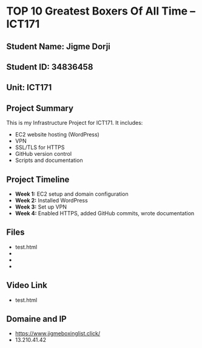 # TOP 10 Greatest Boxers Of All Time – ICT171

## Student Name: Jigme Dorji  
## Student ID: 34836458
## Unit: ICT171


## Project Summary
This is my Infrastructure Project for ICT171. It includes:
- EC2 website hosting (WordPress)
- VPN 
- SSL/TLS for HTTPS
- GitHub version control
- Scripts and documentation

## Project Timeline

- **Week 1:** EC2 setup and domain configuration
- **Week 2:** Installed WordPress
- **Week 3:** Set up VPN 
- **Week 4:** Enabled HTTPS, added GitHub commits, wrote documentation

## Files

- test.html
- 
- 
- 

## Video Link

- test.html

## Domaine and IP

- https://www.jigmeboxinglist.click/
- 13.210.41.42


  



